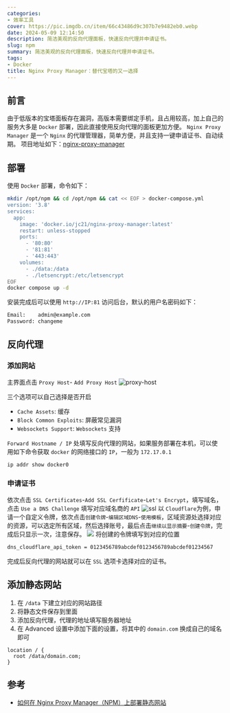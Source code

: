 ```yaml
---
categories: 
- 效率工具
cover: https://pic.imgdb.cn/item/66c43486d9c307b7e9482eb0.webp
date: 2024-05-09 12:14:50
description: 简洁美观的反向代理面板，快速反向代理并申请证书。
slug: npm
summary: 简洁美观的反向代理面板，快速反向代理并申请证书。
tags:
- Docker
title: Nginx Proxy Manager：替代宝塔的又一选择
---
```

## 前言
由于低版本的宝塔面板存在漏洞，高版本需要绑定手机，且占用较高，加上自己的服务大多是 `Docker` 部署，因此直接使用反向代理的面板更加方便。
`Nginx Proxy Manager` 是一个 `Nginx` 的代理管理器，简单方便，并且支持一键申请证书、自动续期。
项目地址如下：[nginx-proxy-manager](https://github.com/NginxProxyManager/nginx-proxy-manager)
## 部署
使用 `Docker` 部署，命令如下：
```bash
mkdir /opt/npm && cd /opt/npm && cat << EOF > docker-compose.yml
version: '3.8'
services:
  app:
    image: 'docker.io/jc21/nginx-proxy-manager:latest'
    restart: unless-stopped
    ports:
      - '80:80'
      - '81:81'
      - '443:443'
    volumes:
      - ./data:/data
      - ./letsencrypt:/etc/letsencrypt
EOF
docker compose up -d
```
安装完成后可以使用 `http://IP:81` 访问后台，默认的用户名密码如下：

```bash
Email:    admin@example.com
Password: changeme
```

## 反向代理
### 添加网站
主界面点击 `Proxy Host`- `Add Proxy Host`
![proxy-host](https://nginxproxymanager.com/screenshots/proxy-hosts-add.png)


三个选项可以自己选择是否开启
- `Cache Assets`: 缓存
- `Block Common Exploits`: 屏蔽常见漏洞
- `Websockets Support`: `Websockets` 支持


`Forward Hostname / IP` 处填写反向代理的网站，如果服务部署在本机，可以使用如下命令获取 `docker` 的网络接口的 `IP`，一般为 `172.17.0.1`
```bash
ip addr show docker0
```
### 申请证书
依次点击 `SSL Certificates`-`Add SSL Cerfificate`-`Let's Encrypt`，填写域名，点击 `Use a DNS Challenge` 填写对应域名商的 `API`
![ssl](https://image.dooo.ng/c/2024/05/09/663c5ae445503.webp)
以 `Cloudflare`为例，申请一个自定义令牌，依次点击`创建令牌`-`编辑区域DNS`-`使用模板`，区域资源处选择对应的资源，可以选定所有区域，然后选择账号，最后点击`继续以显示摘要`-`创建令牌`，完成后只显示一次，注意保存。
![](https://image.dooo.ng/c/2024/05/09/663c5bd77a2d6.webp)
将创建的令牌填写到对应的位置
```bash
dns_cloudflare_api_token = 0123456789abcdef0123456789abcdef01234567
```
完成后反向代理的网站就可以在 `SSL` 选项卡选择对应的证书。

## 添加静态网站
1. 在 `/data` 下建立对应的网站路径
2. 将静态文件保存到里面
3. 添加反向代理，代理的地址填写服务器地址
4. 在 Advanced 设置中添加下面的设置，将其中的 `domain.com` 换成自己的域名即可
```nginx
location / {
  root /data/domain.com;
}
```

## 参考
- [如何在 Nginx Proxy Manager（NPM）上部署静态网站](https://blog.laoda.de/archives/host-static-sites-on-npm)
